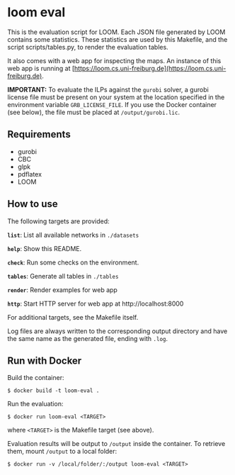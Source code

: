 # loom eval

This is the evaluation script for LOOM. Each JSON file generated by LOOM contains some statistics. These statistics are used by this Makefile, and the script scripts/tables.py, to render the evaluation tables.

It also comes with a web app for inspecting the maps. An instance of this web app is running at [https://loom.cs.uni-freiburg.de](https://loom.cs.uni-freiburg.de).

**IMPORTANT:** To evaluate the ILPs against the `gurobi` solver, a gurobi license file must be present on your system at the location specified in the environment variable `GRB_LICENSE_FILE`. If you use the Docker container (see below), the file must be placed at `/output/gurobi.lic`.

## Requirements

 * gurobi
 * CBC
 * glpk
 * pdflatex
 * LOOM

## How to use

The following targets are provided:

**`list`**: List all available networks in `./datasets`

**`help`**: Show this README.

**`check`**: Run some checks on the environment.

**`tables`**: Generate all tables in `./tables`

**`render`**: Render examples for web app

**`http`**: Start HTTP server for web app at http://localhost:8000

For additional targets, see the Makefile itself.

Log files are always written to the corresponding output directory and have the same name as the generated file, ending with `.log`.

## Run with Docker

Build the container:

    $ docker build -t loom-eval .

Run the evaluation:

    $ docker run loom-eval <TARGET>

where `<TARGET>` is the Makefile target (see above).

Evaluation results will be output to `/output` inside the container. To retrieve them, mount `/output` to a local folder:

    $ docker run -v /local/folder/:/output loom-eval <TARGET>
